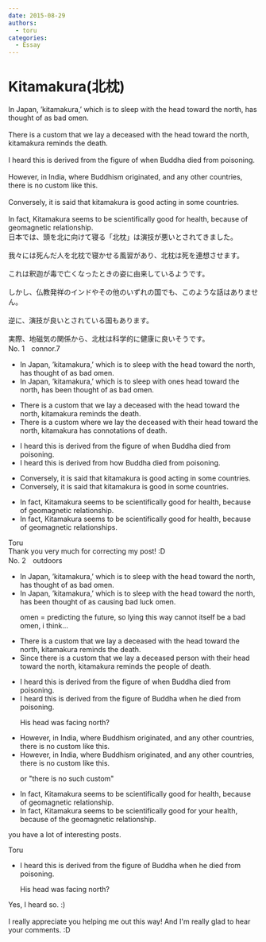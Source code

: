 ```yaml
---
date: 2015-08-29
authors:
  - toru
categories:
  - Essay
---
```


<h1 id="subject_show">Kitamakura(北枕)</h1>
<div class="date" hidden>Aug 29, 2015 09:01</div>
<div id="post"><div id="body_show_ori">
In Japan, ’kitamakura,’ which is to sleep with the head toward the north, has thought of as bad omen.<br/><br/>There is a custom that we lay a deceased with the head toward the north, kitamakura reminds the death.<br/><br/>I heard this is derived from the figure of when Buddha died from poisoning.<br/><br/>However, in India, where Buddhism originated, and any other countries, there is no custom like this.<br/><br/>Conversely, it is said that kitamakura is good acting in some countries.<br/><br/>In fact, Kitamakura seems to be scientifically good for health, because of geomagnetic relationship.
</div></div>

<!-- more -->

<div id="post_ja"><div id="body_show_mo">
日本では、頭を北に向けて寝る「北枕」は演技が悪いとされてきました。<br/><br/>我々には死んだ人を北枕で寝かせる風習があり、北枕は死を連想させます。<br/><br/>これは釈迦が毒で亡くなったときの姿に由来しているようです。<br/><br/>しかし、仏教発祥のインドやその他のいずれの国でも、このような話はありません。<br/><br/>逆に、演技が良いとされている国もあります。<br/><br/>実際、地磁気の関係から、北枕は科学的に健康に良いそうです。<br/>
</div></div>
<div id="block"><div class="first_name"> No. 1　<span class="just_name">connor.7</span></div><div id="block2">
<ul class="correction_field">
<li class="incorrect">In Japan, ’kitamakura,’ which is to sleep with the head toward the north, has thought of as bad omen.</li>
<li class="corrected correct">
In Japan, ’kitamakura,’ which is to sleep with <span class="f_blue">ones </span>head toward the north, has <span class="f_blue">been</span> thought of as bad omen.
</li>
</ul>
<ul class="correction_field">
<li class="incorrect">There is a custom that we lay a deceased with the head toward the north, kitamakura reminds the death.</li>
<li class="corrected correct">
There is a custom <span class="f_blue">where</span> we lay <span class="f_blue">the</span> deceased with the<span class="f_blue">ir</span> head toward the north, kitamakura <span class="f_blue">has connotations</span> <span class="f_blue">of</span> death.
</li>
</ul>
<ul class="correction_field">
<li class="incorrect">I heard this is derived from the figure of when Buddha died from poisoning.</li>
<li class="corrected correct">
I heard this is derived from how Buddha died from poisoning.
</li>
</ul>
<ul class="correction_field">
<li class="incorrect">Conversely, it is said that kitamakura is good acting in some countries.</li>
<li class="corrected correct">
Conversely, it is said that kitamakura is good in some countries.
</li>
</ul>
<ul class="correction_field">
<li class="incorrect">In fact, Kitamakura seems to be scientifically good for health, because of geomagnetic relationship.</li>
<li class="corrected correct">
In fact, Kitamakura seems to be scientifically good for health, because of geomagnetic relationship<span class="f_red">s</span>.
</li>
</ul>
</div><div class="name"><span class="just_name">Toru</span><br>
Thank you very much for correcting my post! :D
</div>
</div>
<div id="block"><div class="first_name"> No. 2　<span class="just_name">outdoors</span></div><div id="block2">
<ul class="correction_field">
<li class="incorrect">In Japan, ’kitamakura,’ which is to sleep with the head toward the north, has thought of as bad omen.</li>
<li class="corrected correct">
In Japan, ’kitamakura,’ which is to sleep with the head toward the north, has <span class="f_blue">been </span>thought of as <span class="f_blue">causing </span>bad <span class="f_blue">luck</span> <span class="sline">omen</span>.
<p class="correction_comment">omen = predicting the future, so lying this way cannot itself be a bad omen, i think...</p>
</li>
</ul>
<ul class="correction_field">
<li class="incorrect">There is a custom that we lay a deceased with the head toward the north, kitamakura reminds the death.</li>
<li class="corrected correct">
<span class="f_blue">Since t</span>here is a custom that we lay a deceased <span class="f_blue">person </span>with the<span class="f_blue">ir</span> head toward the north, kitamakura reminds <span class="sline">the</span> <span class="f_blue">people of </span>death.
</li>
</ul>
<ul class="correction_field">
<li class="incorrect">I heard this is derived from the figure of when Buddha died from poisoning.</li>
<li class="corrected correct">
I heard this is derived from the figure of Buddha when <span class="f_blue">he </span>died from poisoning.
<p class="correction_comment">His head was facing north?</p>
</li>
</ul>
<ul class="correction_field">
<li class="incorrect">However, in India, where Buddhism originated, and any other countries, there is no custom like this.</li>
<li class="corrected correct">
However, in India, where Buddhism originated, and any other countries, there is no custom like this.
<p class="correction_comment">or "there is no such custom"</p>
</li>
</ul>
<ul class="correction_field">
<li class="incorrect">In fact, Kitamakura seems to be scientifically good for health, because of geomagnetic relationship.</li>
<li class="corrected correct">
In fact, Kitamakura seems to be scientifically good for <span class="f_blue">your </span>health, because of <span class="f_blue">the </span>geomagnetic relationship.
</li>
</ul>
<p class="comment_small">
 you have a lot of interesting posts.
</p>

</div><div class="name"><span class="just_name">Toru</span><br><div class="quote_field"><ul class="correction_field">
<li class="corrected correct">
I heard this is derived from the figure of Buddha when <span class="f_blue">he </span>died from poisoning.
<p class="correction_comment">
His head was facing north?
</p>
</li>
</ul></div>
Yes, I heard so. :)<br/><br/>I really appreciate you helping me out this way!  And I'm really glad to hear your comments. :D
</div>
</div>
